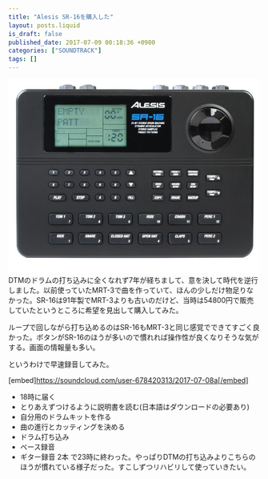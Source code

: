 ```yaml
---
title: "Alesis SR-16を購入した"
layout: posts.liquid
is_draft: false
published_date: 2017-07-09 00:18:36 +0900
categories: ["SOUNDTRACK"]
tags: []
---
```


 ![](/public/images/2017/09/517f1-1gr-tzvl5qnef5f3pyetgla.jpeg)DTMのドラムの打ち込みに全くなれず7年が経ちまして、意を決して時代を逆行しました。以前使っていたMRT-3で曲を作っていて、ほんの少しだけ物足りなかった。SR-16は91年製でMRT-3よりも古いのだけど、当時は54800円で販売していたというところに希望を見出して購入してみた。

ループで回しながら打ち込めるのはSR-16もMRT-3と同じ感覚でできてすごく良かった。ボタンがSR-16のほうが多いので慣れれば操作性が良くなりそうな気がする。画面の情報量も多い。

というわけで早速録音してみた。

[embed]https://soundcloud.com/user-678420313/2017-07-08a[/embed]

- 18時に届く
- とりあえずつけるように説明書を読む(日本語はダウンロードの必要あり)
- 自分用のドラムキットを作る
- 曲の進行とカッティングを決める
- ドラム打ち込み
- ベース録音
- ギター録音 2本
で23時に終わった。やっぱりDTMの打ち込みよりこちらのほうが慣れている様子だった。すこしずつリハビリして使っていきたい。



